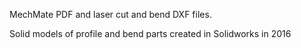 MechMate PDF and laser cut and bend DXF files.

Solid models of profile and bend parts created in Solidworks in 2016
